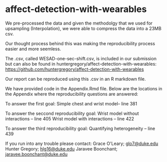 # affect-detection-with-wearables

We pre-processed the data and given the methodolgy that we used for upsampling (Interpolation), we were able to compress the data into a 23MB csv. 

Our thought process behind this was making the reproducibility process easier and more seemless. 

The .csv, called WESAD-one-sec-shift.csv, is included in our submission but can also be found in huntergregory/affect-detection-with-wearables:
https://github.com/huntergregory/affect-detection-with-wearables

Our report can be reproduced using this .csv in an R markdown file. 

We have provided code in the Appendix.Rmd file. Below are the locations in the Appendix where the reproducibility questions are answered:

To answer the first goal:
Simple chest and wrist model– line 381

To answer the seccond reproducibility goal:
Wrist model without interactions – line 405
Wrist model with interactions – line 422

To answer the third reproducibility goal:
Quantifying heterogeneity – line 439 

If you run into any trouble please contact:
Grace O'Leary; glo7@duke.edu
Hunter Gregory; hlg16@duke.edu
Jaravee Boonchant; jaravee.boonchant@duke.edu
